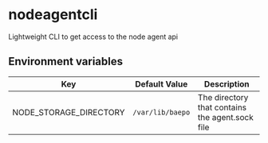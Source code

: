 # nodeagentcli

Lightweight CLI to get access to the node agent api

## Environment variables

| Key | Default Value | Description                                     |
|-----|------------|-------------------------------------------------|
| NODE_STORAGE_DIRECTORY | `/var/lib/baepo` | The directory that contains the agent.sock file |
